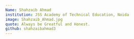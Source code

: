 ```yaml
---
Name: Shahzaib Ahmad
institution: JSS Academy of Technical Education, Noida
image: Shahzaib_Ahmad.jpg 
quote: Always be Greatful and Honest.
github: shahzaibahmad3
---
```

